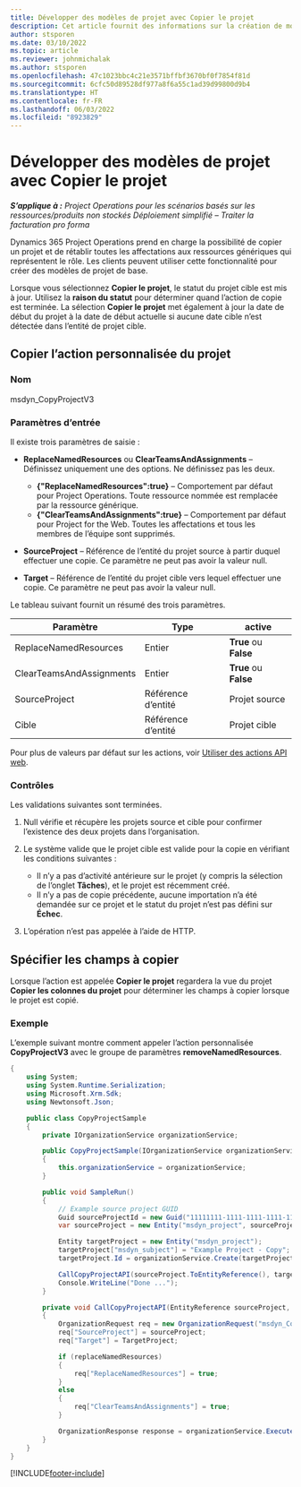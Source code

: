 ```yaml
---
title: Développer des modèles de projet avec Copier le projet
description: Cet article fournit des informations sur la création de modèles de projet à l’aide de l’action personnalisée Copier le projet.
author: stsporen
ms.date: 03/10/2022
ms.topic: article
ms.reviewer: johnmichalak
ms.author: stsporen
ms.openlocfilehash: 47c1023bbc4c21e3571bffbf3670bf0f7854f81d
ms.sourcegitcommit: 6cfc50d89528df977a8f6a55c1ad39d99800d9b4
ms.translationtype: HT
ms.contentlocale: fr-FR
ms.lasthandoff: 06/03/2022
ms.locfileid: "8923829"
---
```

# <a name="develop-project-templates-with-copy-project"></a>Développer des modèles de projet avec Copier le projet

_**S’applique à :** Project Operations pour les scénarios basés sur les ressources/produits non stockés Déploiement simplifié – Traiter la facturation pro forma_

Dynamics 365 Project Operations prend en charge la possibilité de copier un projet et de rétablir toutes les affectations aux ressources génériques qui représentent le rôle. Les clients peuvent utiliser cette fonctionnalité pour créer des modèles de projet de base.

Lorsque vous sélectionnez **Copier le projet**, le statut du projet cible est mis à jour. Utilisez la **raison du statut** pour déterminer quand l’action de copie est terminée. La sélection **Copier le projet** met également à jour la date de début du projet à la date de début actuelle si aucune date cible n’est détectée dans l’entité de projet cible.

## <a name="copy-project-custom-action"></a>Copier l’action personnalisée du projet

### <a name="name"></a>Nom 

msdyn\_CopyProjectV3

### <a name="input-parameters"></a>Paramètres d’entrée

Il existe trois paramètres de saisie :

- **ReplaceNamedResources** ou **ClearTeamsAndAssignments** – Définissez uniquement une des options. Ne définissez pas les deux.

    - **\{"ReplaceNamedResources":true\}** – Comportement par défaut pour Project Operations. Toute ressource nommée est remplacée par la ressource générique.
    - **\{"ClearTeamsAndAssignments":true\}** – Comportement par défaut pour Project for the Web. Toutes les affectations et tous les membres de l’équipe sont supprimés.

- **SourceProject** – Référence de l’entité du projet source à partir duquel effectuer une copie. Ce paramètre ne peut pas avoir la valeur null.
- **Target** – Référence de l’entité du projet cible vers lequel effectuer une copie. Ce paramètre ne peut pas avoir la valeur null.

Le tableau suivant fournit un résumé des trois paramètres.

| Paramètre                | Type             | active                 |
|--------------------------|------------------|-----------------------|
| ReplaceNamedResources    | Entier          | **True** ou **False** |
| ClearTeamsAndAssignments | Entier          | **True** ou **False** |
| SourceProject            | Référence d’entité | Projet source    |
| Cible                   | Référence d’entité | Projet cible    |

Pour plus de valeurs par défaut sur les actions, voir [Utiliser des actions API web](/powerapps/developer/common-data-service/webapi/use-web-api-actions).

### <a name="validations"></a>Contrôles

Les validations suivantes sont terminées.

1. Null vérifie et récupère les projets source et cible pour confirmer l’existence des deux projets dans l’organisation.
2. Le système valide que le projet cible est valide pour la copie en vérifiant les conditions suivantes :

    - Il n’y a pas d’activité antérieure sur le projet (y compris la sélection de l’onglet **Tâches**), et le projet est récemment créé.
    - Il n’y a pas de copie précédente, aucune importation n’a été demandée sur ce projet et le statut du projet n’est pas défini sur **Échec**.

3. L’opération n’est pas appelée à l’aide de HTTP.

## <a name="specify-fields-to-copy"></a>Spécifier les champs à copier

Lorsque l’action est appelée **Copier le projet** regardera la vue du projet **Copier les colonnes du projet** pour déterminer les champs à copier lorsque le projet est copié.

### <a name="example"></a>Exemple

L’exemple suivant montre comment appeler l’action personnalisée **CopyProjectV3** avec le groupe de paramètres **removeNamedResources**.

```C#
{
    using System;
    using System.Runtime.Serialization;
    using Microsoft.Xrm.Sdk;
    using Newtonsoft.Json;

    public class CopyProjectSample
    {
        private IOrganizationService organizationService;

        public CopyProjectSample(IOrganizationService organizationService)
        {
            this.organizationService = organizationService;
        }

        public void SampleRun()
        {
            // Example source project GUID
            Guid sourceProjectId = new Guid("11111111-1111-1111-1111-111111111111");
            var sourceProject = new Entity("msdyn_project", sourceProjectId);

            Entity targetProject = new Entity("msdyn_project");
            targetProject["msdyn_subject"] = "Example Project - Copy";
            targetProject.Id = organizationService.Create(targetProject);

            CallCopyProjectAPI(sourceProject.ToEntityReference(), targetProject.ToEntityReference(), copyOption, true, false);
            Console.WriteLine("Done ...");
        }

        private void CallCopyProjectAPI(EntityReference sourceProject, EntityReference TargetProject, bool replaceNamedResources = true, bool clearTeamsAndAssignments = false)
        {
            OrganizationRequest req = new OrganizationRequest("msdyn_CopyProjectV3");
            req["SourceProject"] = sourceProject;
            req["Target"] = TargetProject;

            if (replaceNamedResources)
            {
                req["ReplaceNamedResources"] = true;
            }
            else
            {
                req["ClearTeamsAndAssignments"] = true;
            }

            OrganizationResponse response = organizationService.Execute(req);
        }
    }
}
```

[!INCLUDE[footer-include](../includes/footer-banner.md)]
